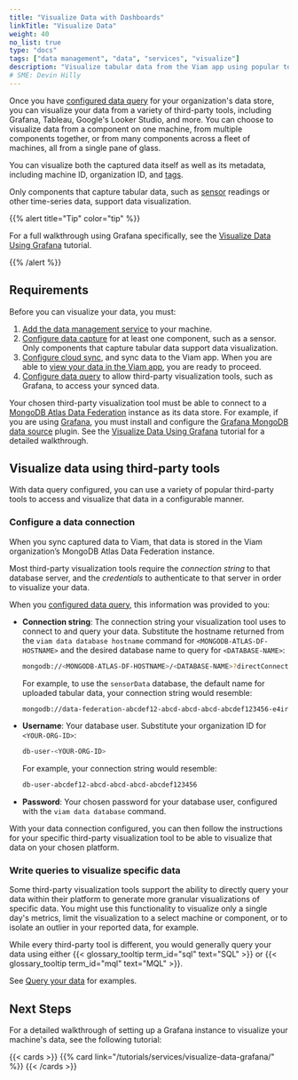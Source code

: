 ```yaml
---
title: "Visualize Data with Dashboards"
linkTitle: "Visualize Data"
weight: 40
no_list: true
type: "docs"
tags: ["data management", "data", "services", "visualize"]
description: "Visualize tabular data from the Viam app using popular tools like Grafana."
# SME: Devin Hilly
---
```


Once you have [configured data query](/data/query/#configure-data-query) for your organization's data store, you can visualize your data from a variety of third-party tools, including Grafana, Tableau, Google's Looker Studio, and more.
You can choose to visualize data from a component on one machine, from multiple components together, or from many components across a fleet of machines, all from a single pane of glass.

You can visualize both the captured data itself as well as its metadata, including machine ID, organization ID, and [tags](/data/dataset/#image-tags).

Only components that capture tabular data, such as [sensor](/components/sensor/) readings or other time-series data, support data visualization.

{{% alert title="Tip" color="tip" %}}

For a full walkthrough using Grafana specifically, see the [Visualize Data Using Grafana](/tutorials/services/visualize-data-grafana/) tutorial.

{{% /alert %}}

## Requirements

Before you can visualize your data, you must:

1. [Add the data management service](/data/capture/#add-the-data-management-service) to your machine.
1. [Configure data capture](/data/capture/) for at least one component, such as a sensor.
   Only components that capture tabular data support data visualization.
1. [Configure cloud sync](/data/cloud-sync/), and sync data to the Viam app.
   When you are able to [view your data in the Viam app](/data/view/), you are ready to proceed.
1. [Configure data query](/data/query/#configure-data-query) to allow third-party visualization tools, such as Grafana, to access your synced data.

Your chosen third-party visualization tool must be able to connect to a [MongoDB Atlas Data Federation](https://www.mongodb.com/docs/atlas/data-federation/query/sql/connect/) instance as its data store.
For example, if you are using [Grafana](https://grafana.com/), you must install and configure the [Grafana MongoDB data source](https://grafana.com/grafana/plugins/grafana-mongodb-datasource/) plugin.
See the [Visualize Data Using Grafana](/tutorials/services/visualize-data-grafana/) tutorial for a detailed walkthrough.

## Visualize data using third-party tools

With data query configured, you can use a variety of popular third-party tools to access and visualize that data in a configurable manner.

### Configure a data connection

When you sync captured data to Viam, that data is stored in the Viam organization’s MongoDB Atlas Data Federation instance.

Most third-party visualization tools require the _connection string_ to that database server, and the _credentials_ to authenticate to that server in order to visualize your data.

When you [configured data query](/data/query/#configure-data-query), this information was provided to you:

- **Connection string**: The connection string your visualization tool uses to connect to and query your data.
  Substitute the hostname returned from the `viam data database hostname` command for `<MONGODB-ATLAS-DF-HOSTNAME>` and the desired database name to query for `<DATABASE-NAME>`:

  ```sh
  mongodb://<MONGODB-ATLAS-DF-HOSTNAME>/<DATABASE-NAME>?directConnection=true&authSource=admin&tls=true
  ```

  For example, to use the `sensorData` database, the default name for uploaded tabular data, your connection string would resemble:

  ```sh
  mongodb://data-federation-abcdef12-abcd-abcd-abcd-abcdef123456-e4irv.a.query.mongodb.net/sensorData?directConnection=true&authSource=admin&tls=true
  ```

- **Username**: Your database user. Substitute your organization ID for `<YOUR-ORG-ID>`:

  ```sh
  db-user-<YOUR-ORG-ID>
  ```

  For example, your connection string would resemble:

  ```sh
  db-user-abcdef12-abcd-abcd-abcd-abcdef123456
  ```

- **Password**: Your chosen password for your database user, configured with the `viam data database` command.

With your data connection configured, you can then follow the instructions for your specific third-party visualization tool to be able to visualize that data on your chosen platform.

### Write queries to visualize specific data

Some third-party visualization tools support the ability to directly query your data within their platform to generate more granular visualizations of specific data.
You might use this functionality to visualize only a single day's metrics, limit the visualization to a select machine or component, or to isolate an outlier in your reported data, for example.

While every third-party tool is different, you would generally query your data using either {{< glossary_tooltip term_id="sql" text="SQL" >}} or {{< glossary_tooltip term_id="mql" text="MQL" >}}.

See [Query your data](/data/query/#query) for examples.

## Next Steps

For a detailed walkthrough of setting up a Grafana instance to visualize your machine's data, see the following tutorial:

{{< cards >}}
{{% card link="/tutorials/services/visualize-data-grafana/" %}}
{{< /cards >}}
